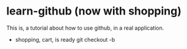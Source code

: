# learn-github (now with shopping)

This is, a tutorial about how to use github, in a real application.

- shopping, cart, is ready
git checkout -b
